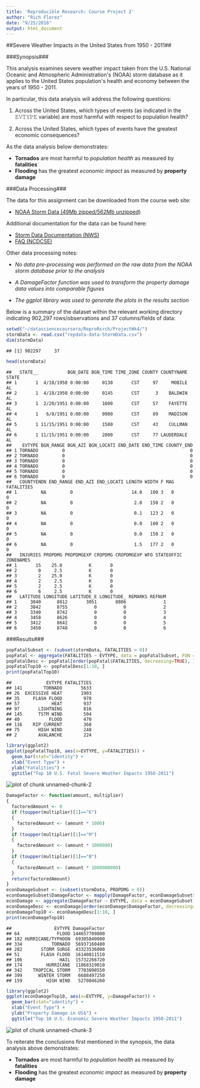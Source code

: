 ```yaml
---
title: 'Reproducible Research: Course Project 2'
author: "Rich Florez"
date: "9/25/2016"
output: html_document
---
```


##Severe Weather Impacts in the United States from 1950 - 2011##

###Synopsis###

This analysis examines severe weather impact taken from the U.S. National Oceanic and Atmospheric Administration's (NOAA) storm database as it applies to the United States population's health and economy between the years of 1950 - 2011.

In particular, this data analysis will address the following questions:

1. Across the United States, which types of events (as indicated in the 𝙴𝚅𝚃𝚈𝙿𝙴 variable) are most harmful with respect to population health?

2. Across the United States, which types of events have the greatest economic consequences?

As the data analysis below demonstrates:

- **Tornados** are most harmful to *population health* as measured by **fatalities**
- **Flooding** has the greatest *economic impact* as measured by **property damage**

###Data Processing###

The data for this assignment can be downloaded from the course web site:

- [NOAA Storm Data (49Mb zipped/562Mb unzipped)](https://d396qusza40orc.cloudfront.net/repdata%2Fdata%2FStormData.csv.bz2)

Additional documentation for the data can be found here:

- [Storm Data Documentation (NWS)](https://d396qusza40orc.cloudfront.net/repdata%2Fpeer2_doc%2Fpd01016005curr.pdf)
- [FAQ (NCDCSE)](https://d396qusza40orc.cloudfront.net/repdata%2Fpeer2_doc%2FNCDC%20Storm%20Events-FAQ%20Page.pdf)

Other data processing notes:

- *No data pre-processing was performed on the raw data from the NOAA storm database prior to the analysis*

- *A DamageFactor function was used to transform the property damage data values into comparable figures*

- *The ggplot library was used to generate the plots in the results section*

Below is a summary of the dataset within the relevant working directory indicating 902,297 rows/observations and 37 columns/fields of data:


```r
setwd("~/datasciencecoursera/ReproRsrch/ProjectWk4/")
stormData <- read.csv("repdata-data-StormData.csv")
dim(stormData)
```

```
## [1] 902297     37
```

```r
head(stormData)
```

```
##   STATE__           BGN_DATE BGN_TIME TIME_ZONE COUNTY COUNTYNAME STATE
## 1       1  4/18/1950 0:00:00     0130       CST     97     MOBILE    AL
## 2       1  4/18/1950 0:00:00     0145       CST      3    BALDWIN    AL
## 3       1  2/20/1951 0:00:00     1600       CST     57    FAYETTE    AL
## 4       1   6/8/1951 0:00:00     0900       CST     89    MADISON    AL
## 5       1 11/15/1951 0:00:00     1500       CST     43    CULLMAN    AL
## 6       1 11/15/1951 0:00:00     2000       CST     77 LAUDERDALE    AL
##    EVTYPE BGN_RANGE BGN_AZI BGN_LOCATI END_DATE END_TIME COUNTY_END
## 1 TORNADO         0                                               0
## 2 TORNADO         0                                               0
## 3 TORNADO         0                                               0
## 4 TORNADO         0                                               0
## 5 TORNADO         0                                               0
## 6 TORNADO         0                                               0
##   COUNTYENDN END_RANGE END_AZI END_LOCATI LENGTH WIDTH F MAG FATALITIES
## 1         NA         0                      14.0   100 3   0          0
## 2         NA         0                       2.0   150 2   0          0
## 3         NA         0                       0.1   123 2   0          0
## 4         NA         0                       0.0   100 2   0          0
## 5         NA         0                       0.0   150 2   0          0
## 6         NA         0                       1.5   177 2   0          0
##   INJURIES PROPDMG PROPDMGEXP CROPDMG CROPDMGEXP WFO STATEOFFIC ZONENAMES
## 1       15    25.0          K       0                                    
## 2        0     2.5          K       0                                    
## 3        2    25.0          K       0                                    
## 4        2     2.5          K       0                                    
## 5        2     2.5          K       0                                    
## 6        6     2.5          K       0                                    
##   LATITUDE LONGITUDE LATITUDE_E LONGITUDE_ REMARKS REFNUM
## 1     3040      8812       3051       8806              1
## 2     3042      8755          0          0              2
## 3     3340      8742          0          0              3
## 4     3458      8626          0          0              4
## 5     3412      8642          0          0              5
## 6     3450      8748          0          0              6
```

###Results###


```r
popFatalSubset <- (subset(stormData, FATALITIES > 0))
popFatal <- aggregate(FATALITIES ~ EVTYPE, data = popFatalSubset, FUN = "sum", na.rm = TRUE)
popFatalDesc <- popFatal[order(popFatal$FATALITIES, decreasing=TRUE), ]
popFatalTop10 <- popFatalDesc[1:10, ]
print(popFatalTop10)
```

```
##             EVTYPE FATALITIES
## 141        TORNADO       5633
## 26  EXCESSIVE HEAT       1903
## 35     FLASH FLOOD        978
## 57            HEAT        937
## 97       LIGHTNING        816
## 145      TSTM WIND        504
## 40           FLOOD        470
## 116    RIP CURRENT        368
## 75       HIGH WIND        248
## 2        AVALANCHE        224
```

```r
library(ggplot2)
ggplot(popFatalTop10, aes(x=EVTYPE, y=FATALITIES)) +
  geom_bar(stat="identity") +
  xlab("Event Type") + 
  ylab("Fatalities") +
  ggtitle("Top 10 U.S. Fatal Severe Weather Impacts 1950-2011")
```

![plot of chunk unnamed-chunk-2](figure/unnamed-chunk-2-1.png)


```r
DamageFactor <- function(amount, multiplier)
{
  factoredAmount <- 0
  if (toupper(multiplier)[1]=="K")
  {
    factoredAmount <- (amount * 1000)
  }
  if (toupper(multiplier)[1]=="M")
  {
    factoredAmount <- (amount * 1000000)
  }
  if (toupper(multiplier)[1]=="B")
  {
    factoredAmount <- (amount * 1000000000)
  }
  return(factoredAmount)
}
econDamageSubset <- (subset(stormData, PROPDMG > 0))
econDamageSubset$DamageFactor <- mapply(DamageFactor, econDamageSubset$PROPDMG, econDamageSubset$PROPDMGEXP)
econDamage <- aggregate(DamageFactor ~ EVTYPE, data = econDamageSubset, FUN = "sum", na.rm = TRUE)
econDamageDesc <- econDamage[order(econDamage$DamageFactor, decreasing=TRUE), ]
econDamageTop10 <- econDamageDesc[1:10, ]
print(econDamageTop10)
```

```
##                EVTYPE DamageFactor
## 64              FLOOD 144657709800
## 182 HURRICANE/TYPHOON  69305840000
## 334           TORNADO  56937160480
## 282       STORM SURGE  43323536000
## 51        FLASH FLOOD  16140811510
## 106              HAIL  15732266720
## 174         HURRICANE  11868319010
## 342    TROPICAL STORM   7703890550
## 399      WINTER STORM   6688497250
## 159         HIGH WIND   5270046260
```

```r
library(ggplot2)
ggplot(econDamageTop10, aes(x=EVTYPE, y=DamageFactor)) +
  geom_bar(stat="identity") +
  xlab("Event Type") + 
  ylab("Property Damage in US$") +
  ggtitle("Top 10 U.S. Economic Severe Weather Impacts 1950-2011")
```

![plot of chunk unnamed-chunk-3](figure/unnamed-chunk-3-1.png)

To reiterate the conclusions first mentioned in the synopsis, the data analysis above demonstrates:

- **Tornados** are most harmful to *population health* as measured by **fatalities**
- **Flooding** has the greatest *economic impact* as measured by **property damage**
